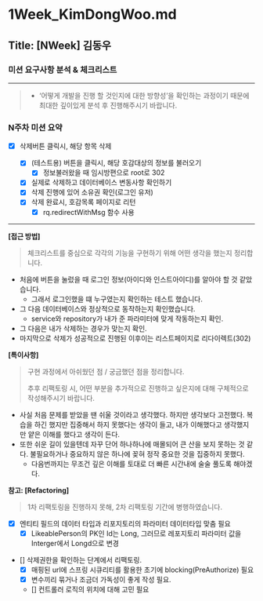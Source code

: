 # 1Week_KimDongWoo.md

## Title: [NWeek] 김동우

### 미션 요구사항 분석 & 체크리스트

---

> - ‘어떻게 개발을 진행 할 것인지에 대한 방향성’을 확인하는 과정이기 때문에 최대한 깊이있게 분석 후 진행해주시기 바랍니다.

### N주차 미션 요약

- [x] 삭제버튼 클릭시, 해당 항목 삭제

    - [x] (테스트용) 버튼을 클릭시, 해당 호감대상의 정보를 불러오기
        - [x] 정보불러왔을 때 임시방편으로 root로 302
    - [x] 실제로 삭제하고 데이터베이스 변동사항 확인하기
    - [x] 삭제 진행에 있어 소유권 확인(로그인 유저)
    - [x] 삭제 완료시, 호감목록 페이지로 리턴
        - [x] rq.redirectWithMsg 함수 사용

---

**[접근 방법]**

> 체크리스트를 중심으로 각각의 기능을 구현하기 위해 어떤 생각을 했는지 정리합니다.

- 처음에 버튼을 눌렀을 때 로그인 정보(아이디와 인스트아이디)를 알아야 할 것 같았습니다.
    - 그래서 로그인했을 떄 누구였는지 확인하는 테스트 했습니다.
- 그 다음 데이터베이스와 정상적으로 동작하는지 확인했습니다.
    - service와 repository가 내가 준 파라미터에 맞게 작동하는지 확인.
- 그 다음은 내가 삭제하는 경우가 맞는지 확인.
- 마지막으로 삭제가 성공적으로 진행된 이후이는 리스트페이지로 리다이렉트(302)

**[특이사항]**

> 구현 과정에서 아쉬웠던 점 / 궁금했던 점을 정리합니다.<br>
>
> 추후 리팩토링 시, 어떤 부분을 추가적으로 진행하고 싶은지에 대해 구체적으로 작성해주시기 바랍니다.

- 사실 처음 문제를 받았을 땐 쉬울 것이라고 생각했다. 하지만 생각보다 고전했다. 복습을 하긴 했지만 집중해서 하지 못했다는 생각이 들고, 내가 이해했다고 생각했지만 얕은 이해를 했다고 생각이 든다.
- 또한 쉬운 길이 있을텐데 자꾸 단어 하나하나에 매몰되어 큰 산을 보지 못하는 것 같다. 불필요하거나 중요하지 않은 하나에 꽂혀 정작 중요한 것을 집중하지 못했다.
    - 다음번까지는 무조건 깊은 이해를 토대로 더 빠른 시간내에 술술 풀도록 해야겠다.

**참고: [Refactoring]**

> 1차 리팩토링을 진행하지 못해, 2차 리팩토링 기간에 병행하였습니다.

- [x] 엔티티 필드의 데이터 타입과 리포지토리의 파라미터 데이터타입 맞춤 필요
    - [x] LikeablePerson의 PK인 Id는 Long, 그러므로 레포지토리 파라미터 값을 Interger에서 Longd으로 변경

- [] 삭제권한을 확인하는 단계에서 리팩토링.
    - [x] 매핑된 url에 스프링 시큐리티를 활용한 초기에 blocking(PreAuthorize) 필요
    - [x] 변수끼리 묶거나 조금더 가독성이 좋게 작성 필요.
    - [] 컨트롤러 로직의 위치에 대해 고민 필요

